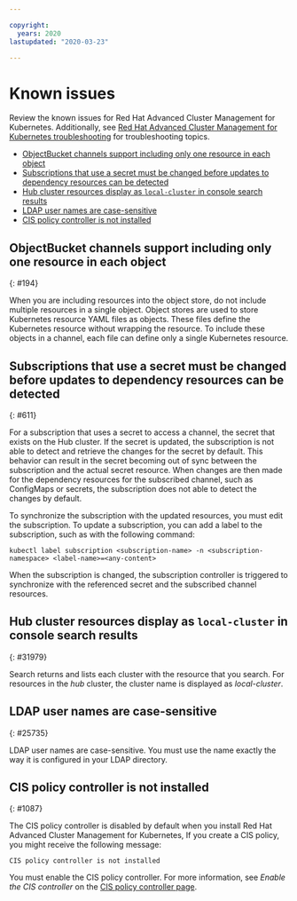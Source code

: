 ```yaml
---

copyright:
  years: 2020
lastupdated: "2020-03-23"

---
```


# Known issues

Review the known issues for Red Hat Advanced Cluster Management for Kubernetes. Additionally, see [Red Hat Advanced Cluster Management for Kubernetes troubleshooting](../troubleshoot/mcm_troubleshoot.md) for troubleshooting topics.

  - [ObjectBucket channels support including only one resource in each object](#194)
  - [Subscriptions that use a secret must be changed before updates to dependency resources can be detected](#611)
  - [Hub cluster resources display as `local-cluster` in console search results ](#31979)
  - [LDAP user names are case-sensitive](#25735)
  - [CIS policy controller is not installed](#1087)

## ObjectBucket channels support including only one resource in each object
{: #194}
<!--not sure if this should be removed-->
When you are including resources into the object store, do not include multiple resources in a single object. Object stores are used to store Kubernetes resource YAML files as objects. These files define the Kubernetes resource without wrapping the resource. To include these objects in a channel, each file can define only a single Kubernetes resource.

## Subscriptions that use a secret must be changed before updates to dependency resources can be detected
{: #611}

For a subscription that uses a secret to access a channel, the secret that exists on the Hub cluster. If the secret is updated, the subscription is not able to detect and retrieve the changes for the secret by default. This behavior can result in the secret becoming out of sync between the subscription and the actual secret resource. When changes are then made for the dependency resources for the subscribed channel, such as ConfigMaps or secrets, the subscription does not able to detect the changes by default. <!--James will make suggestions here-->

To synchronize the subscription with the updated resources, you must edit the subscription. To update a subscription, you can add a label to the subscription, such as with the following command:

```
kubectl label subscription <subscription-name> -n <subscription-namespace> <label-name>=<any-content>
```

When the subscription is changed, the subscription controller is triggered to synchronize with the referenced secret and the subscribed channel resources.

## Hub cluster resources display as `local-cluster` in console search results
{: #31979}

Search returns and lists each cluster with the resource that you search. For resources in the _hub_ cluster, the cluster name is displayed as _local-cluster_.

## LDAP user names are case-sensitive
{: #25735}

LDAP user names are case-sensitive. You must use the name exactly the way it is configured in your LDAP directory.

## CIS policy controller is not installed
{: #1087}

The CIS policy controller is disabled by default when you install Red Hat Advanced Cluster Management for Kubernetes, If you create a CIS policy, you might receive the following message:

   ```
   CIS policy controller is not installed
   ```

You must enable the CIS policy controller. For more information, see _Enable the CIS controller_ on the [CIS policy controller page](../compliance/cis_policy_ctrl.md#cisc).

